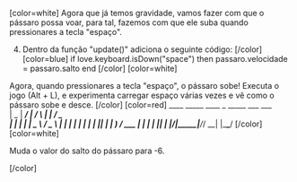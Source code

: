 [color=white]
Agora que já temos gravidade, vamos fazer com que o pássaro possa voar, 
para tal, fazemos com que ele suba quando pressionares a tecla "espaço".

4. Dentro da função "update()" adiciona o seguinte código:
[/color] [color=blue]
   if love.keyboard.isDown("space") then
        passaro.velocidade = passaro.salto
   end
[/color] [color=white]

Agora, quando pressionares a tecla "espaço", o pássaro sobe!
Executa o jogo (Alt + L), e experimenta carregar espaço várias 
vezes e vê como o pássaro sobe e desce.
[/color] [color=red]
     ____  _____ ____    _    _____ ___ ___  
    |  _ \| ____/ ___|  / \  |  ___|_ _/ _ \
    | | | |  _| \___ \ / _ \ | |_   | | | | |
    | |_| | |___ ___) / ___ \|  _|  | | |_| |
    |____/|_____|____/_/   \_\_|   |___\___/
[/color] [color=white]

Muda o valor do salto do pássaro para -6.

[/color] 